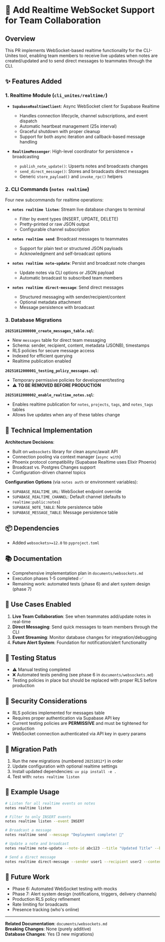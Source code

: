 # 🔌 Add Realtime WebSocket Support for Team Collaboration

## Overview
This PR implements WebSocket-based realtime functionality for the CLI-Unites tool, enabling team members to receive live updates when notes are created/updated and to send direct messages to teammates through the CLI.

## ✨ Features Added

### 1. **Realtime Module** (`cli_unites/realtime/`)
- **`SupabaseRealtimeClient`**: Async WebSocket client for Supabase Realtime
  - Handles connection lifecycle, channel subscriptions, and event dispatch
  - Automatic heartbeat management (25s interval)
  - Graceful shutdown with proper cleanup
  - Support for both async iteration and callback-based message handling
  
- **`RealtimeMessenger`**: High-level coordinator for persistence + broadcasting
  - `publish_note_update()`: Upserts notes and broadcasts changes
  - `send_direct_message()`: Stores and broadcasts direct messages
  - Generic `store_payload()` and `invoke_rpc()` helpers

### 2. **CLI Commands** (`notes realtime`)
Four new subcommands for realtime operations:

- **`notes realtime listen`**: Stream live database changes to terminal
  - Filter by event types (INSERT, UPDATE, DELETE)
  - Pretty-printed or raw JSON output
  - Configurable channel subscription

- **`notes realtime send`**: Broadcast messages to teammates
  - Support for plain text or structured JSON payloads
  - Acknowledgment and self-broadcast options

- **`notes realtime note-update`**: Persist and broadcast note changes
  - Update notes via CLI options or JSON payload
  - Automatic broadcast to subscribed team members

- **`notes realtime direct-message`**: Send direct messages
  - Structured messaging with sender/recipient/content
  - Optional metadata attachment
  - Message persistence with broadcast

### 3. **Database Migrations**

**`20251012000000_create_messages_table.sql`**:
- New `messages` table for direct team messaging
- Schema: sender, recipient, content, metadata (JSONB), timestamps
- RLS policies for secure message access
- Indexed for efficient querying
- Realtime publication enabled

**`20251012000001_testing_policy_messages.sql`**:
- Temporary permissive policies for development/testing
- ⚠️ **TO BE REMOVED BEFORE PRODUCTION**

**`20251012000002_enable_realtime_notes.sql`**:
- Enables realtime publication for `notes`, `projects`, `tags`, and `notes_tags` tables
- Allows live updates when any of these tables change

## 🔧 Technical Implementation

**Architecture Decisions**:
- Built on `websockets` library for clean async/await API
- Connection pooling via context manager (`async with`)
- Phoenix protocol compatibility (Supabase Realtime uses Elixir Phoenix)
- Broadcast vs. Postgres Changes support
- Configuration-driven channel topics

**Configuration Options** (via `notes auth` or environment variables):
- `SUPABASE_REALTIME_URL`: WebSocket endpoint override
- `SUPABASE_REALTIME_CHANNEL`: Default channel (defaults to `realtime:public:notes`)
- `SUPABASE_NOTE_TABLE`: Note persistence table
- `SUPABASE_MESSAGE_TABLE`: Message persistence table

## 📦 Dependencies
- Added `websockets>=12.0` to `pyproject.toml`

## 📚 Documentation
- Comprehensive implementation plan in `documents/websockets.md`
- Execution phases 1-5 completed ✅
- Remaining work: automated tests (phase 6) and alert system design (phase 7)

## 🎯 Use Cases Enabled

1. **Live Team Collaboration**: See when teammates add/update notes in real-time
2. **Direct Messaging**: Send quick messages to team members through the CLI
3. **Event Streaming**: Monitor database changes for integration/debugging
4. **Future Alert System**: Foundation for notification/alert functionality

## 🧪 Testing Status
- ⚠️ Manual testing completed
- ❌ Automated tests pending (see phase 6 in `documents/websockets.md`)
- Testing policies in place but should be replaced with proper RLS before production

## 🔐 Security Considerations
- RLS policies implemented for messages table
- Requires proper authentication via Supabase API key
- Current testing policies are **PERMISSIVE** and must be tightened for production
- WebSocket connection authenticated via API key in query params

## 🚀 Migration Path
1. Run the new migrations (numbered `20251012*`) in order
2. Update configuration with optional realtime settings
3. Install updated dependencies: `uv pip install -e .`
4. Test with: `notes realtime listen`

## 📝 Example Usage

```bash
# Listen for all realtime events on notes
notes realtime listen

# Filter to only INSERT events
notes realtime listen --event INSERT

# Broadcast a message
notes realtime send --message "Deployment complete! 🚀"

# Update a note and broadcast
notes realtime note-update --note-id abc123 --title "Updated Title" --body "New content"

# Send a direct message
notes realtime direct-message --sender user1 --recipient user2 --content "Great work!"
```

## 🔮 Future Work
- Phase 6: Automated WebSocket testing with mocks
- Phase 7: Alert system design (notifications, triggers, delivery channels)
- Production RLS policy refinement
- Rate limiting for broadcasts
- Presence tracking (who's online)

---

**Related Documentation**: `documents/websockets.md`  
**Breaking Changes**: None (purely additive)  
**Database Changes**: Yes (3 new migrations)

